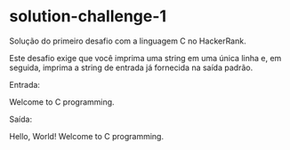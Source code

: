# solution-challenge-1
Solução do primeiro desafio com a linguagem C no HackerRank.

Este desafio exige que você imprima uma string em uma única linha e, em seguida, imprima a string de entrada já fornecida na saída padrão.

Entrada:

  Welcome to C programming.

Saída:

  Hello, World!
	Welcome to C programming.
